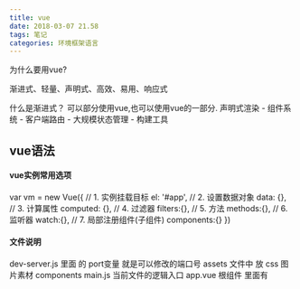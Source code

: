 ```yaml
---
title: vue
date: 2018-03-07 21.58
tags: 笔记
categories: 环境框架语言
---
```


为什么要用vue?

渐进式、轻量、声明式、高效、易用、响应式

什么是渐进式？
可以部分使用vue,也可以使用vue的一部分.
声明式渲染 - 组件系统 - 客户端路由 - 大规模状态管理 - 构建工具

<!-- more -->

## vue语法

#### vue实例常用选项

var vm = new Vue({
  // 1. 实例挂载目标
  el: '#app',
  // 2. 设置数据对象
  data: {},
  // 3. 计算属性
  computed: {},
  // 4. 过滤器
  filters:{},
  // 5. 方法
  methods:{},
  // 6. 监听器
  watch:{},
  // 7. 局部注册组件(子组件)
  components:{}
})

#### 文件说明
dev-server.js 里面 的 port变量 就是可以修改的端口号
assets 文件中 放 css 图片素材
components
main.js 当前文件的逻辑入口
app.vue 根组件 里面有 <template> <script> <style> 三个部分和小程序很像

#### 逻辑语法
```
export default {   给外部使用
  name: 'test' 当前组件的名字
  data(){
    return {
      title : 'Hellow Vue.js!'
    }
  }

}

import test form './components/test'  引入

<style lang="css" scoped>  设置 scoped 只会影响当前内容的属性
</style>
```


#### 获取数据的方法

```
模板绑定 <p>{{title}}</p>
指令获取 <p v-text="titile"></p>
```

#### 模板语法

```
v-if
v-else
v-for="item in items" 前面是变量  后面是数组
```

#### 事件绑定

```
v-on 包含很多个事件  js有的 都可以
v-on:click=""
v-on:keyup v-on:keyup.enter
computed 计算属性
```


## 常用插件

axios // axios的http请求模块
https://www.npmjs.com/package/axios
vue-scroller //滚动组件（下拉加载）
https://www.npmjs.com/package/vue-scroller
vue-awesome-swiper // 轮播图
安装地址　https://www.npmjs.com/package/vue-awesome-swiper
演示地址　https://surmon-china.github.io/vue-awesome-swiper/
博客　https://segmentfault.com/a/1190000010142118
npm install less less-loader --save-dev
https://www.cnblogs.com/zhuzhenwei918/p/6870340.html?utm_source=itdadao&utm_medium=referral
http://www.jb51.net/article/112143.htm






## 环境安装

* 必须拥有node 和 npm  -v查看版本号

全局安装 vue-cli

$ npm install -g vue-cli 

$ vue init webpack vuecliTest

$ npm install

$ npm run dev 启用一个server


http://www.runoob.com/vue2/vue-install.html


1）安装淘宝cnpm镜像
$ npm install -g cnpm –registry=http://registry.npm.taobao.org

2）安装vue-cli
$ cnpm install -g vue-cli
测试安装：
$ vue -V
2.9.3

```
$ vue init webpack test   初始化第一个项目（webpack方式） (项目名称不能包含大写字母)

$ cd test
$ cnpm install    生成node-modules: 因为各个模板间都是相互依赖的，所以要安装依赖，在命令行输入cnpm install ,你会发现在已经创建的项目结构里面会多出一个node_modules的文件夹，里面就是刚才安装的所有依赖。
$ cnpm run dev    运行第一个程序:运行成功后会在浏览器中直接打开
 DONE  Compiled successfully in 4388ms

> Listening at http://localhost:8080
```

```
? Project name (test) 0327
? Project name 0327
? Project description (A Vue.js project)
? Project description A Vue.js project
? Author (sywsywsyw <347363545@qq.com>)
? Author sywsywsyw <347363545@qq.com>
? Vue build standalone
? Install vue-router? (Y/n) y   路由
? Install vue-router? Yes   
? Use ESLint to lint your code? (Y/n) no   ESlint规范  
? Use ESLint to lint your code? no 
? Pick an ESLint preset (Use arrow keys)  no
? Pick an ESLint preset Standard
? Set up unit tests (Y/n) no
? Set up unit tests no
? Pick a test runner (Use arrow keys)
? Pick a test runner jest
? Setup e2e tests with Nightwatch? (Y/n) no   单元测试
? Setup e2e tests with Nightwatch? no
? Should we run `npm install` for you after the project has been created? (reco
? Should we run `npm install` for you after the project has been created? (reco
mmended) npm
Running eslint --fix to comply with chosen preset rules...
# ========================

> 0327@1.0.0 lint F:\vue0326\test
> eslint --ext .js,.vue src test/unit test/e2e/specs "--fix"

# Project initialization finished!
# ========================

To get started:

  cd test
  npm run dev

Documentation can be found at https://vuejs-templates.github.io/webpack


？项目名称（测试）0327
？项目名称0327
？项目描述（一vue.js项目）
？项目描述一vue.js项目
？作者（sywsywsyw＜347363545 @ QQ。COM >）
？作者sywsywsyw 347363545@qq.com > <
？Vue公司建立独立
？安装Vue路由器？（y／n）y
？安装Vue路由器？是的
？使用ESLint皮棉代码？（y／n）y
？使用ESLint皮棉代码？是的
？选择一个ESLint预设（使用箭头键）
？选择预先设定的标准
？设置单元测试（y / n）y
？设置单元测试是
？选择测试运行器（使用箭头键）
？选择一个测试跑步者的笑话
？Nightwatch建立端到端的测试？（y／n）y
？Nightwatch建立端到端的测试？是的
？我们应该运行` NPM安装`您后，项目被创建？（Reco
？我们应该运行` NPM安装`您后，项目被创建？（Reco
新公共管理的介绍）
```

build 文件夹   webpack配置文件
config 文件夹   项目开发配置
node_modules 文件夹 npm包管理
src 文件夹   源代码
static 文件夹  静态文件目录 

.
|-- build                            // 项目构建(webpack)相关代码
|   |-- build.js                     // 生产环境构建代码
|   |-- check-version.js             // 检查node、npm等版本
|   |-- dev-client.js                // 热重载相关
|   |-- dev-server.js                // 构建本地服务器
|   |-- utils.js                     // 构建工具相关
|   |-- webpack.base.conf.js         // webpack基础配置
|   |-- webpack.dev.conf.js          // webpack开发环境配置
|   |-- webpack.prod.conf.js         // webpack生产环境配置
|-- config                           // 项目开发环境配置
|   |-- dev.env.js                   // 开发环境变量
|   |-- index.js                     // 项目一些配置变量
|   |-- prod.env.js                  // 生产环境变量
|   |-- test.env.js                  // 测试环境变量
|-- src                              // 源码目录
|   |-- components                     // vue公共组件
|   |-- store                          // vuex的状态管理
|   |-- App.vue                        // 页面入口文件
|   |-- main.js                        // 程序入口文件，加载各种公共组件
|-- static                           // 静态文件，比如一些图片，json数据等
|   |-- data                           // 群聊分析得到的数据用于数据可视化
|-- .babelrc                         // ES6语法编译配置
|-- .editorconfig                    // 定义代码格式
|-- .gitignore                       // git上传需要忽略的文件格式
|-- README.md                        // 项目说明
|-- favicon.ico 
|-- index.html                       // 入口页面
|-- package.json                     // 项目基本信息
.


## vue问题

#### 这个傻逼问题的出现是什么呢？

```
vue.esm.js?efeb:591 [Vue warn]: Unknown custom element: <m> - did you register the component correctly? For recursive components, make sure to provide the "name" option.

found in

---> <Ranklist> at src\components\Ranklist.vue
       <App> at src\App.vue
         <Root>
```
![Alt text](./1522940794079.png)
看这 不规范的html标签直接报错！！！！！ 还是要规范写代码啊
![Alt text](./1522940849546.png)

#### 出现报错
```
> onevue@1.0.0 dev C:\Users\SUI\Desktop\vue0307\onevue
> webpack-dev-server --inline --progress --config build/webpack.dev.conf.js

'webpack-dev-server' ▒▒▒▒▒ڲ▒▒▒▒ⲿ▒▒▒Ҳ▒▒▒ǿ▒▒▒▒еĳ▒▒▒
▒▒▒▒▒▒▒▒▒ļ▒▒▒
npm ERR! code ELIFECYCLE
npm ERR! errno 1
npm ERR! onevue@1.0.0 dev: `webpack-dev-server --inline --progress --config build/webpack.dev.conf.js`
npm ERR! Exit status 1
npm ERR!
npm ERR! Failed at the onevue@1.0.0 dev script.
npm ERR! This is probably not a problem with npm. There is likely additional logging output above.

npm ERR! A complete log of this run can be found in:
npm ERR!     C:\Users\SUI\AppData\Roaming\npm-cache\_logs\2018-03-07T12_22_01_319Z-debug.log
```

你这是由于8080端口被占用了。你可以通过如下方式解决。
1 按下Windows键。输出cmd。点击cmd.exe.打开该程序。
2 输入 netstat   -ano|findstr  8080 ，找到占用进程的pid.
3 输入命令taskkill  /pid  4708  /f  ，结束该进程。//假如 4708是查询到的pid

#### 报错 eslint 检查出错  

> 在vue项目中关闭ESLint方法：找到build文件夹--->webpack.base.conf.js---->module

```bash
Failed to load the ESLint library for the document c:\Users\SUI\Desktop\vue0307\qqmiuscvue\menu\src\main.js

To use ESLint please install eslint by running 'npm install eslint' in the workspace folder menu
or globally using 'npm install -g eslint'. You need to reopen the workspace after installing eslint.

If you are using yarn instead of npm set the setting `"eslint.packageManager": "yarn"`

Alternatively you can disable ESLint for the workspace folder menu by executing the 'Disable ESLint' command.
```

http://blog.csdn.net/wdy_2099/article/details/76997888?locationNum=5&fps=1